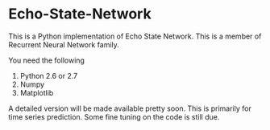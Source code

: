 Echo-State-Network
==================

This is a Python implementation of Echo State Network. This is a member of Recurrent Neural
 Network family.
 
 You need the following
 
 1. Python 2.6 or 2.7
 2. Numpy
 3. Matplotlib
 
 A detailed version will be made available pretty soon. This is primarily for time series prediction. Some fine tuning on the
  code is still due.
